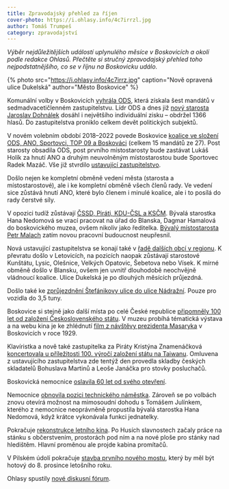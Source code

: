 ```yaml
---
title: Zpravodajský přehled za říjen
cover-photo: https://i.ohlasy.info/4c7irrzl.jpg
author: Tomáš Trumpeš
category: zpravodajství
---
```


*Výběr nejdůležitějších událostí uplynulého měsíce v Boskovicích a okolí podle redakce Ohlasů. Přečtěte si stručný zpravodajský přehled toho nejpodstatnějšího, co se v říjnu na Boskovicku událo.*

{% photo src="https://i.ohlasy.info/4c7irrz.jpg" caption="Nově opravená ulice Dukelská" author="Město Boskovice" %}

Komunální volby v Boskovicích [vyhrála ODS](http://www.ohlasy.info/clanky/2018/10/volby-vysledky.html), která získala šest mandátů v sedmadvacetičlenném zastupitelstvu. Lídr ODS a dnes již [nový starosta Jaroslav Dohnálek](http://www.ohlasy.info/clanky/2018/10/rozhovor-dohnalek.html) dosáhl i největšího individuální zisku – obdržel 1366 hlasů. Do zastupitelstva proniklo celkem devět politických subjektů.

V novém volebním období 2018–2022 povede Boskovice [koalice ve složení ODS, ANO, Sportovci, TOP 09 a Boskováci](https://forum.ohlasy.info/t/koalice-pro-volebni-obdobi-2018-22/34) (celkem 15 mandátů ze 27). Post starosty obsadila ODS, post prvního místostarosty bude zastávat Lukáš Holík za hnutí ANO a druhým neuvolněným místostarostou bude Sportovec Radek Mazáč. Vše již stvrdilo [ustavující zastupitelstvo](http://www.ohlasy.info/clanky/2018/10/ustavujici-zastupitelstvo.html).

Došlo nejen ke kompletní obměně vedení města (starosta a místostarostové), ale i ke kompletní obměně všech členů rady. Ve vedení sice zůstává hnutí ANO, které bylo členem i minulé koalice, ale i to posílá do rady čerstvé síly.

V opozici tudíž zůstávají [ČSSD, Piráti, KDU-ČSL a KSČM](http://www.ohlasy.info/clanky/2018/10/anketa-opozice.html). Bývalá starostka Hana Nedomová se vrací pracovat na úřad do Blanska, Dagmar Hamalová do boskovického muzea, ovšem nikoliv jako ředitelka. [Bývalý místostarosta Petr Malach](http://www.ohlasy.info/clanky/2018/10/rozhovor-malach.html) zatím novou pracovní budoucnost neupřesnil.

Nová ustavující zastupitelstva se konají také v [řadě dalších obcí v regionu](http://www.ohlasy.info/clanky/2018/10/nove-radnice.html). K převratu došlo v Letovicích, na pozicích naopak zůstávají starostové Kunštátu, Lysic, Olešnice, Velkých Opatovic, Šebetova nebo Vísek. K mírné obměně došlo v Blansku, ovšem jen uvnitř dlouhodobě neochvějně vládnoucí koalice.
Ulice Dukelská je po dlouhých měsících průjezdná. 

Došlo také ke [zprůjezdnění Štefánikovy ulice do ulice Nádražní](https://www.facebook.com/mestoboskovice/posts/1926096610806293). Pouze pro vozidla do 3,5 tuny.

Boskovice si stejně jako další místa po celé České republice [připomněly 100 let od založení Československého státu](http://boskovice.cz/i-nbsp-pres-nepriznive-pocasi-si-obcane-pripomneli-vyznamne-vyroci/d-35022). V muzeu probíhá tématická výstava a na webu kina je ke zhlédnutí [film z návštěvy prezidenta Masaryka](https://www.kulturaboskovice.cz/kino/prezident-tgm-v-boskovicich) v Boskovicích v roce 1929.

Klavíristka a nově také zastupitelka za Piráty Kristýna Znamenáčková [koncertovala u příležitosti 100. výročí založení státu na Taiwanu](https://www.mzv.cz/taipei/cz/zpravy_a_udalosti/martinu_v_podani_znamenackove_v_tchaj.html). Omluvena z ustavujícího zastupitelstva zde tentýž den provedla skladby českých skladatelů Bohuslava Martinů a Leoše Janáčka pro stovky posluchačů.

Boskovická nemocnice [oslavila 60 let od svého otevření](http://boskovice.cz/nemocnice-slavila-60-let/d-35025).

Nemocnice [obnovila pozici technického náměstka](http://www.ohlasy.info/clanky/2018/10/nemocnice-namestek.html). Zároveň se po volbách znovu otevírá možnost na mimosoudní dohodu s Tomášem Julínkem, kterého z nemocnice neoprávněně propustila bývalá starostka Hana Nedomová, když krátce vykonávala funkci jednatelky.

Pokračuje [rekonstrukce letního kina](https://www.facebook.com/mestoboskovice/posts/1922698457812775). Po Husích slavnostech začaly práce na stánku s občerstvením, prostorách pod ním a na nové ploše pro stánky nad hledištěm. Hlavní proměnou ale projde kabina promítačů.

V Pilském údolí pokračuje [stavba prvního nového mostu](https://www.facebook.com/mestoboskovice/posts/1922664341149520), který by měl být hotový do 8. prosince letošního roku.

Ohlasy spustily [nové diskusní fórum](http://www.ohlasy.info/clanky/2018/10/diskuzni-forum.html).
